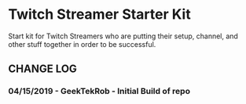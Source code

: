 # Twitch Streamer Starter Kit
Start kit for Twitch Streamers who are putting their setup, channel, and other stuff together in order to be successful.


## CHANGE LOG
### 04/15/2019 - GeekTekRob - Initial Build of repo
